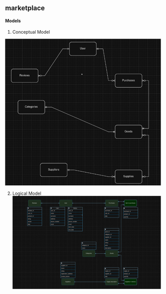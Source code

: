 ## marketplace

#### Models

1. Conceptual Model

![plot](models/imgs/conceptual.jpg)



2. Logical Model
![plot](models/imgs/logical.png)

